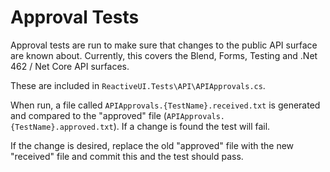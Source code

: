 
# Approval Tests
Approval tests are run to make sure that changes to the public API surface are known about.
Currently, this covers the Blend, Forms, Testing and .Net 462 / Net Core API surfaces.

These are included in `ReactiveUI.Tests\API\APIApprovals.cs`.

When run, a file called `APIApprovals.{TestName}.received.txt` is generated and compared to the "approved" file 
(`APIApprovals.{TestName}.approved.txt`). If a change is found the test will fail.

If the change is desired, replace the old "approved" file with the new "received" file and commit this and the test should pass.
